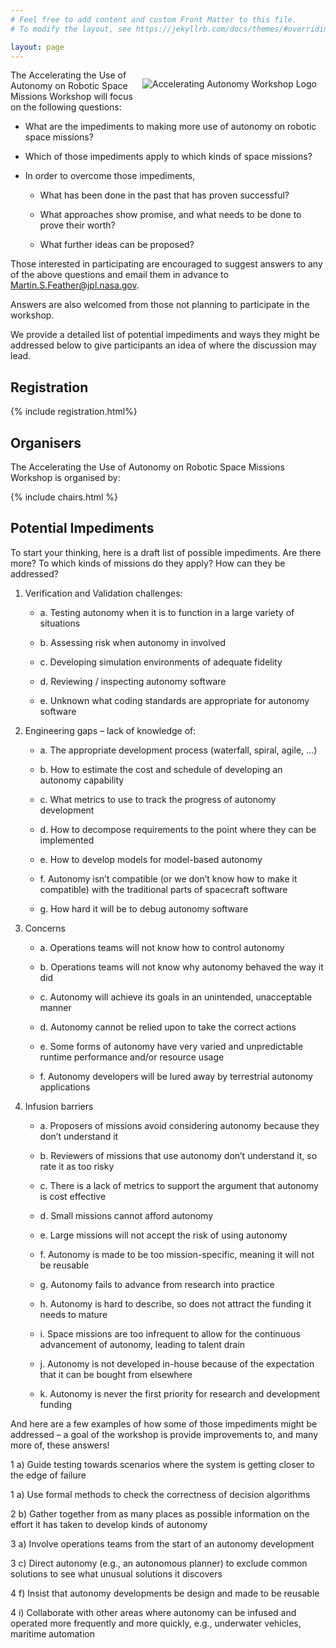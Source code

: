 ```yaml
---
# Feel free to add content and custom Front Matter to this file.
# To modify the layout, see https://jekyllrb.com/docs/themes/#overriding-theme-defaults

layout: page
---
```


<img alt="Accelerating Autonomy Workshop Logo" style="float: right; margin: 1em" src="{{site.logos}}/acceleratingautonomylogo.png">

The Accelerating the Use of Autonomy on Robotic Space Missions Workshop will focus on the following questions:

- What are the impediments to making more use of autonomy on robotic space missions?

- Which of those impediments apply to which kinds of space missions?

- In order to overcome those impediments,

	- What has been done in the past that has proven successful?

	- What approaches show promise, and what needs to be done to prove their worth?

	- What further ideas can be proposed?

Those interested in participating are encouraged to suggest answers to any of the above questions and email them in advance to Martin.S.Feather@jpl.nasa.gov.

Answers are also welcomed from those not planning to participate in the workshop.

We provide a detailed list of potential impediments and ways they might be addressed below to give participants an idea of where the discussion may lead. 

## Registration
  {% include registration.html%}

## Organisers


The Accelerating the Use of Autonomy on Robotic Space Missions Workshop is organised by:

  {% include chairs.html %}

## Potential Impediments
To start your thinking, here is a draft list of possible impediments. Are there more? To which kinds of missions do they apply? How can they be addressed?

1. Verification and Validation challenges:

    - a. Testing autonomy when it is to function in a large variety of situations

    - b. Assessing risk when autonomy in involved

    - c. Developing simulation environments of adequate fidelity

    - d. Reviewing / inspecting autonomy software

    - e. Unknown what coding standards are appropriate for autonomy software

2. Engineering gaps – lack of knowledge of:

    - a. The appropriate development process (waterfall, spiral, agile, …)

    - b. How to estimate the cost and schedule of developing an autonomy capability

    - c. What metrics to use to track the progress of autonomy development

    - d. How to decompose requirements to the point where they can be implemented

    - e. How to develop models for model-based autonomy

    - f. Autonomy isn’t compatible (or we don’t know how to make it compatible) with the traditional parts of spacecraft software

    - g. How hard it will be to debug autonomy software

3. Concerns

    - a. Operations teams will not know how to control autonomy

    - b. Operations teams will not know why autonomy behaved the way it did

    - c. Autonomy will achieve its goals in an unintended, unacceptable manner

    - d. Autonomy cannot be relied upon to take the correct actions

    - e. Some forms of autonomy have very varied and unpredictable runtime performance and/or resource usage

    - f. Autonomy developers will be lured away by terrestrial autonomy applications

4. Infusion barriers

    - a. Proposers of missions avoid considering autonomy because they don’t understand it

    - b. Reviewers of missions that use autonomy don’t understand it, so rate it as too risky

    - c. There is a lack of metrics to support the argument that autonomy is cost effective

    - d. Small missions cannot afford autonomy

    - e. Large missions will not accept the risk of using autonomy

    - f. Autonomy is made to be too mission-specific, meaning it will not be reusable

    - g. Autonomy fails to advance from research into practice

    - h. Autonomy is hard to describe, so does not attract the funding it needs to mature

    - i. Space missions are too infrequent to allow for the continuous advancement of autonomy, leading to talent drain

    - j. Autonomy is not developed in-house because of the expectation that it can be bought from elsewhere

    - k. Autonomy is never the first priority for research and development funding

And here are a few examples of how some of those impediments might be addressed – a goal of the workshop is provide improvements to, and many more of, these answers!

1 a) Guide testing towards scenarios where the system is getting closer to the edge of failure

1 a) Use formal methods to check the correctness of decision algorithms

2 b) Gather together from as many places as possible information on the effort it has taken to develop kinds of autonomy

3 a) Involve operations teams from the start of an autonomy development

3 c) Direct autonomy (e.g., an autonomous planner) to exclude common solutions to see what unusual solutions it discovers

4 f) Insist that autonomy developments be design and made to be reusable

4 i) Collaborate with other areas where autonomy can be infused and operated more frequently and more quickly, e.g., underwater vehicles, maritime automation 
